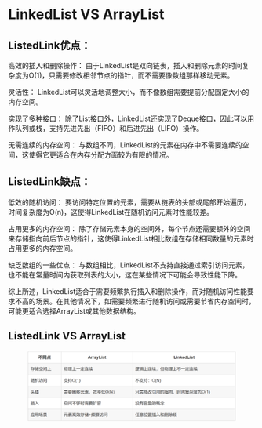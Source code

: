 # LinkedList VS ArrayList

## ListedLink优点：

高效的插入和删除操作： 由于LinkedList是双向链表，插入和删除元素的时间复杂度为O(1)，只需要修改相邻节点的指针，而不需要像数组那样移动元素。

灵活性： LinkedList可以灵活地调整大小，而不像数组需要提前分配固定大小的内存空间。

实现了多种接口： 除了List接口外，LinkedList还实现了Deque接口，因此可以用作队列或栈，支持先进先出（FIFO）和后进先出（LIFO）操作。

无需连续的内存空间： 与数组不同，LinkedList的元素在内存中不需要连续的空间，这使得它更适合在内存分配方面较为有限的情况。

## ListedLink缺点：

低效的随机访问： 要访问特定位置的元素，需要从链表的头部或尾部开始遍历，时间复杂度为O(n)，这使得LinkedList在随机访问元素时性能较差。

占用更多的内存空间： 除了存储元素本身的空间外，每个节点还需要额外的空间来存储指向前后节点的指针，这使得LinkedList相比数组在存储相同数量的元素时占用更多的内存空间。

缺乏数组的一些优点： 与数组相比，LinkedList不支持直接通过索引访问元素，也不能在常量时间内获取列表的大小，这在某些情况下可能会导致性能下降。

综上所述，LinkedList适合于需要频繁执行插入和删除操作，而对随机访问性能要求不高的场景。在其他情况下，如需要频繁进行随机访问或需要节省内存空间时，可能更适合选择ArrayList或其他数据结构。&#x20;

## ListedLink VS ArrayList

<figure><img src="../.gitbook/assets/image (1) (1) (1) (1) (1) (1) (1).png" alt=""><figcaption></figcaption></figure>
